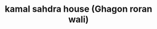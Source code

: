 ---
title: "kamal sahdra house (Ghagon roran wali)"
url: /garhshankar/kamal-sahdra-house-ghagon-roran-wali/
shop: farm
---
